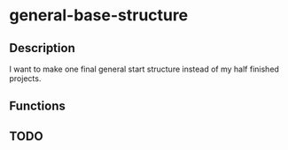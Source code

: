 # general-base-structure

## Description

I want to make one final general start structure instead of my half finished projects.

## Functions



## TODO

